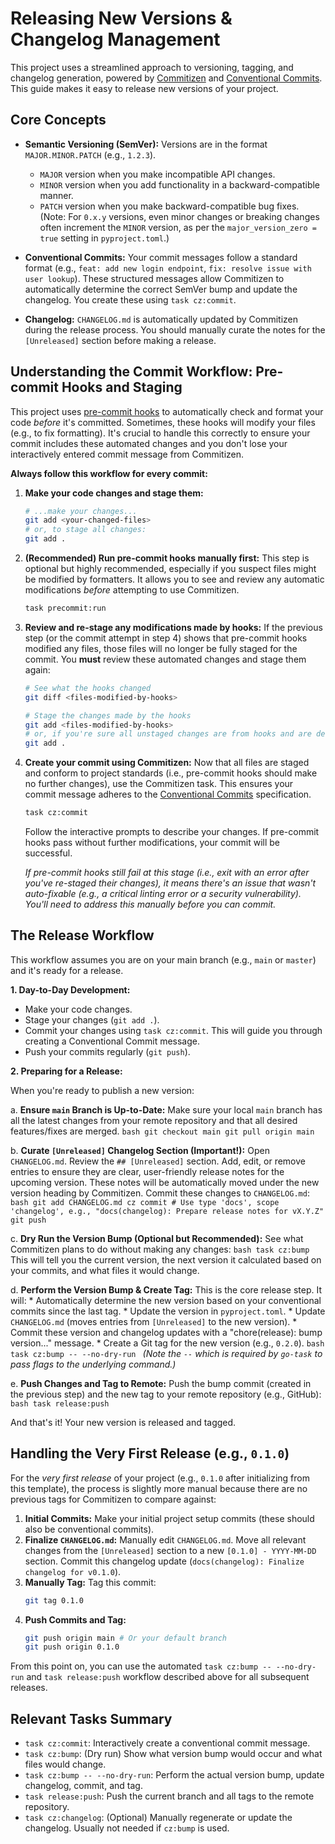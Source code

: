 # Releasing New Versions & Changelog Management

This project uses a streamlined approach to versioning, tagging, and changelog generation, powered by [Commitizen](https://commitizen-tools.github.io/commitizen/) and [Conventional Commits](https://www.conventionalcommits.org/). This guide makes it easy to release new versions of your project.

## Core Concepts

*   **Semantic Versioning (SemVer):** Versions are in the format `MAJOR.MINOR.PATCH` (e.g., `1.2.3`).
    *   `MAJOR` version when you make incompatible API changes.
    *   `MINOR` version when you add functionality in a backward-compatible manner.
    *   `PATCH` version when you make backward-compatible bug fixes.
    (Note: For `0.x.y` versions, even minor changes or breaking changes often increment the `MINOR` version, as per the `major_version_zero = true` setting in `pyproject.toml`.)

*   **Conventional Commits:** Your commit messages follow a standard format (e.g., `feat: add new login endpoint`, `fix: resolve issue with user lookup`). These structured messages allow Commitizen to automatically determine the correct SemVer bump and update the changelog. You create these using `task cz:commit`.

*   **Changelog:** `CHANGELOG.md` is automatically updated by Commitizen during the release process. You should manually curate the notes for the `[Unreleased]` section before making a release.

## Understanding the Commit Workflow: Pre-commit Hooks and Staging

This project uses [pre-commit hooks](https://pre-commit.com/) to automatically check and format your code *before* it's committed. Sometimes, these hooks will modify your files (e.g., to fix formatting). It's crucial to handle this correctly to ensure your commit includes these automated changes and you don't lose your interactively entered commit message from Commitizen.

**Always follow this workflow for every commit:**

1.  **Make your code changes and stage them:**
    ```bash
    # ...make your changes...
    git add <your-changed-files>
    # or, to stage all changes:
    git add .
    ```

2.  **(Recommended) Run pre-commit hooks manually first:**
    This step is optional but highly recommended, especially if you suspect files might be modified by formatters. It allows you to see and review any automatic modifications *before* attempting to use Commitizen.
    ```bash
    task precommit:run
    ```

3.  **Review and re-stage any modifications made by hooks:**
    If the previous step (or the commit attempt in step 4) shows that pre-commit hooks modified any files, those files will no longer be fully staged for the commit. You **must** review these automated changes and stage them again:
    ```bash
    # See what the hooks changed
    git diff <files-modified-by-hooks>

    # Stage the changes made by the hooks
    git add <files-modified-by-hooks>
    # or, if you're sure all unstaged changes are from hooks and are desired:
    git add .
    ```

4.  **Create your commit using Commitizen:**
    Now that all files are staged and conform to project standards (i.e., pre-commit hooks should make no further changes), use the Commitizen task. This ensures your commit message adheres to the [Conventional Commits](https://www.conventionalcommits.org/) specification.
    ```bash
    task cz:commit
    ```
    Follow the interactive prompts to describe your changes. If pre-commit hooks pass without further modifications, your commit will be successful.

    *If pre-commit hooks still fail at this stage (i.e., exit with an error after you've re-staged their changes), it means there's an issue that wasn't auto-fixable (e.g., a critical linting error or a security vulnerability). You'll need to address this manually before you can commit.*

## The Release Workflow

This workflow assumes you are on your main branch (e.g., `main` or `master`) and it's ready for a release.

**1. Day-to-Day Development:**

*   Make your code changes.
*   Stage your changes (`git add .`).
*   Commit your changes using `task cz:commit`. This will guide you through creating a Conventional Commit message.
*   Push your commits regularly (`git push`).

**2. Preparing for a Release:**

When you're ready to publish a new version:

   a.  **Ensure `main` Branch is Up-to-Date:**
       Make sure your local `main` branch has all the latest changes from your remote repository and that all desired features/fixes are merged.
       ```bash
       git checkout main
       git pull origin main
       ```

   b.  **Curate `[Unreleased]` Changelog Section (Important!):**
       Open `CHANGELOG.md`. Review the `## [Unreleased]` section. Add, edit, or remove entries to ensure they are clear, user-friendly release notes for the upcoming version. These notes will be automatically moved under the new version heading by Commitizen.
       Commit these changes to `CHANGELOG.md`:
       ```bash
       git add CHANGELOG.md
       cz commit # Use type 'docs', scope 'changelog', e.g., "docs(changelog): Prepare release notes for vX.Y.Z"
       git push
       ```

   c.  **Dry Run the Version Bump (Optional but Recommended):**
       See what Commitizen plans to do without making any changes:
       ```bash
       task cz:bump
       ```
       This will tell you the current version, the next version it calculated based on your commits, and what files it would change.

   d.  **Perform the Version Bump & Create Tag:**
       This is the core release step. It will:
       *   Automatically determine the new version based on your conventional commits since the last tag.
       *   Update the version in `pyproject.toml`.
       *   Update `CHANGELOG.md` (moves entries from `[Unreleased]` to the new version).
       *   Commit these version and changelog updates with a "chore(release): bump version..." message.
       *   Create a Git tag for the new version (e.g., `0.2.0`).
       ```bash
       task cz:bump -- --no-dry-run
       ```
       *(Note the `--` which is required by `go-task` to pass flags to the underlying command.)*

   e.  **Push Changes and Tag to Remote:**
       Push the bump commit (created in the previous step) and the new tag to your remote repository (e.g., GitHub):
       ```bash
       task release:push
       ```

And that's it! Your new version is released and tagged.

## Handling the Very First Release (e.g., `0.1.0`)

For the *very first release* of your project (e.g., `0.1.0` after initializing from this template), the process is slightly more manual because there are no previous tags for Commitizen to compare against:

1.  **Initial Commits:** Make your initial project setup commits (these should also be conventional commits).
2.  **Finalize `CHANGELOG.md`:** Manually edit `CHANGELOG.md`. Move all relevant changes from the `[Unreleased]` section to a new `[0.1.0] - YYYY-MM-DD` section. Commit this changelog update (`docs(changelog): Finalize changelog for v0.1.0`).
3.  **Manually Tag:** Tag this commit:
    ```bash
    git tag 0.1.0
    ```
4.  **Push Commits and Tag:**
    ```bash
    git push origin main # Or your default branch
    git push origin 0.1.0
    ```
From this point on, you can use the automated `task cz:bump -- --no-dry-run` and `task release:push` workflow described above for all subsequent releases.

## Relevant Tasks Summary

*   `task cz:commit`: Interactively create a conventional commit message.
*   `task cz:bump`: (Dry run) Show what version bump would occur and what files would change.
*   `task cz:bump -- --no-dry-run`: Perform the actual version bump, update changelog, commit, and tag.
*   `task release:push`: Push the current branch and all tags to the remote repository.
*   `task cz:changelog`: (Optional) Manually regenerate or update the changelog. Usually not needed if `cz:bump` is used.
